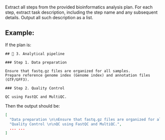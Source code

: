 Extract all steps from the provided bioinformatics analysis plan. For each step, extract task description, including the step name and any subsequent details. Output all such description as a list.

## Example:
If the plan is:

```
## 🧪 3. Analytical pipeline

### Step 1. Data preparation 

Ensure that fastq.gz files are organized for all samples.
Prepare reference genome index (Genome index) and annotation files (GTF/GFF3).

### Step 2. Quality Control

QC using FastQC and MultiQC.
```

Then the output should be:

```json
[
  "Data preparation \n\nEnsure that fastq.gz files are organized for all samples.\nPrepare reference genome index (Genome index) and annotation files (GTF/GFF3).",
  "Quality Control \n\nQC using FastQC and MultiQC.",
  ... ...
]
```
